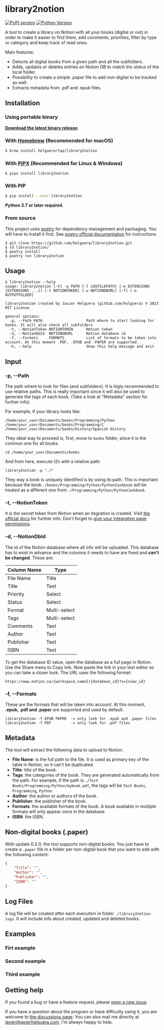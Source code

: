 # library2notion

[![PyPI version](https://img.shields.io/pypi/v/library2notion?label=version)](https://pypi.python.org/pypi/library2notion)
[![Python Version](https://img.shields.io/pypi/pyversions/library2notion.svg)](https://pypi.org/project/library2notion/)

A tool to create a library on Notion with all your books (digital or not) in order to make it easier to find them, add comments, priorities, filter by type or category and keep track of read ones.

Main features:
- Detects all digital books from a given path and all the subfolders.
- Adds, updates or deletes entries on Notion DB to match the status of the local folder.
- Possibility to create a simple .paper file to add non-digital to be tracked as well.
- Extracts metadata from .pdf and .epub files.

## Installation

### Using portable binary

[**Download the latest binary release**](https://github.com/helguera/library2notion/releases/latest).

### With [Homebrew](https://brew.sh/) (Recommended for macOS)

```bash
$ brew install helguera/tap/library2notion
```

### With [PIPX](https://github.com/pypa/pipx) (Recommended for Linux & Windows)

```shell
$ pipx install library2notion
```

### With PIP

```bash
$ pip install --user library2notion
```

**Python 3.7 or later required.**

### From source

This project uses [poetry](https://python-poetry.org/) for dependency management and packaging. You will have to install it first. See [poetry official documentation](https://python-poetry.org/docs/) for instructions.

```shell
$ git clone https://github.com/helguera/library2notion.git
$ cd library2notion/
$ poetry install
$ poetry run library2notion
```

## Usage

```plain
$ library2notion --help
usage: library2notion [-h] -p PATH [-l LOGFILEPATH] [-e EXTENSIONS [EXTENSIONS ...]] [-t NOTIONTOKEN] [-u NOTIONDBURL] [-f] [-o OUTPUTFOLDER]

library2notion created by Javier Helguera (github.com/helguera) © 2023 MIT License

general options:
  -p, --Path PATH                    Path where to start looking for books. It will also check all subfolders
  -t, --NotionToken NOTIONTOKEN      Notion token
  -d, --NotionDbId  NOTIONDBURL      Notion database id
  -f, --Formats     FORMATS          List of formats to be taken into account. At this moment .PDF, .EPUB and .PAPER are supported.
  -h, --help                         Show this help message and exit
```

## Input

### -p, --Path

The path where to look for files (and subfolders). It is higly recommended to use relative paths. This is really important since it will also be used to generate the tags of each book. (Take a look at "Metadata" section for further info).

For example, if your library looks like:
```plain
/home/your_user/Documents/books/Programming/Python
/home/your_user/Documents/books/Programming/C
/home/your_user/Documents/books/History/Spanish History
```
They ideal way to proceed is, first, move to `books` folder, since it is the common one for all books.
```plain
cd /home/your_user/Documents/books
```
And from here, execute l2n with a relative path:
```plain
library2notion -p "./"
```
They way a book is uniquely identified is by using its path. This is important because the book `./books/Programming/Python/PythonCookbook` will be treated as a different one from `./Programming/Python/PythonCookbook`.

### -t, --NotionToken

It is the secret token from Notion when an itegration is created. Visit [the official docs](https://developers.notion.com/docs/create-a-notion-integration) for further info. Don't forget to [give your integration page permissions](https://developers.notion.com/docs/create-a-notion-integration#give-your-integration-page-permissions).

### -d, --NotionDbId

The id of the Notion database where all info will be uploaded. This database has to exist in advance and the columns it needs to have are fixed and **can't be changed**. These are:

| Column Name | Type         |
|-------------|--------------|
| File Name   | Title        |
| Title       | Text         |
| Priority    | Select       |
| Status      | Select       |
| Format      | Multi-select |
| Tags        | Multi-select |
| Comments    | Text         |
| Author      | Text         |
| Publisher   | Text         |
| ISBN        | Text         |

To get the database ID value, open the database as a full page in Notion. Use the Share menu to Copy link. Now paste the link in your text editor so you can take a closer look. The URL uses the following format:

```plain
https://www.notion.so/{workspace_name}/{database_id}?v={view_id}
```

### -f, --Formats

These are the formats that will be taken into account. At this moment, **.epub, .pdf and .paper** are supported and used by default.
```plain
library2notion -f EPUB PAPER  -> only look for .epub and .paper files
library2notion -f PDF         -> only look for .pdf files
```

## Metadata

The tool will extract the following data to upload to Notion:

- **File Name**: is the full path to the file. It is used as primary key of the table in Notion, so it can't be duplicated.
- **Title**: title of the book.
- **Tags**: the categories of the book. They are generated automatically from the path. For example, if the path is `./Tech Books/Programming/Python/mybook.pdf`, the tags will be `Tech Books`, `Programming`, `Python`.
- **Author**: the author or authors of the book.
- **Publisher**: the publisher of the book.
- **Formats**: the available formats of the book. A book available in multiple formats will only appear once in the database.
- **ISBN**: the ISBN.

## Non-digital books (.paper)

With update 0.2.0, the tool supports non-digital books. You just have to create a `.paper` file in a folder per non-digital book that you want to add with the following content:

```json
{
    "Title": "",
    "Author": "",
    "Publisher": "",
    "ISBN": ""
}
```

## Log Files

A log file will be created after each execution in folder `./library2notion-logs`. It will include info about created, updated and deleted books.

## Examples

### Firt example

### Second example

### Third example

## Getting help

If you found a bug or have a feature request, please [open a new issue](https://github.com/helguera/library2notion/issues/new/choose).

If you have a question about the program or have difficulty using it, you are welcome to [the discussions page](https://github.com/helguera/library2notion/discussions). You can also mail me directly at [javier@javierhelguera.com](mailto:javier@javierhelguera.com), I'm always happy to help.